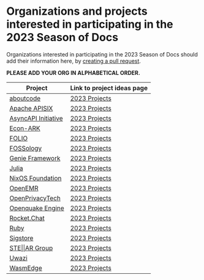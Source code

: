 # Organizations and projects interested in participating in the 2023 Season of Docs

Organizations interested in participating in the 2023 Season of Docs should add their information here, by [creating a pull request](https://docs.github.com/en/github/collaborating-with-issues-and-pull-requests/creating-a-pull-request). 

**PLEASE ADD YOUR ORG IN ALPHABETICAL ORDER.**

| Project | Link to project ideas page |
| ------- | -------------------------- |
| [aboutcode](https://github.com/nexB/aboutcode) | [2023 Projects]( https://github.com/nexB/aboutcode/wiki/GSOD-2023)|
| [Apache APISIX](https://github.com/apache/apisix) | [2023 Projects](https://github.com/apache/apisix/discussions/8852#discussion-4856327) |
| [AsyncAPI Initiative](https://github.com/asyncapi) | [2023 Projects]( https://github.com/orgs/asyncapi/discussions/601)|
| [Econ-ARK](https://github.com/econ-ark/) | [2023 Projects](https://github.com/econ-ark/OverARK/issues/42) |
| [FOLIO](https://folio.org) | [2023 Projects](https://wiki.folio.org/display/COMMUNITY/Google+Season+of+Docs+2023) |
| [FOSSology](https://github.com/fossology) | [2023 Projects](https://github.com/fossology/user-docs/wiki/Google-Season-of-Docs-2023) |
| [Genie Framework](https://genieframework.com) | [2023 Projects](https://github.com/GenieFramework/Stipple.jl/discussions/187) |
| [Julia](https://github.com/julialang) | [2023 Projects](https://julialang.org/jsoc/gsod/projects/#project_ideas_for_2023) |
| [NixOS Foundation](https://github.com/NixOS) | [2023 Projects](https://github.com/NixOS/nix.dev/blob/master/maintainers/google-season-of-docs-2023.md) |
| [OpenEMR](https://github.com/openemr/openemr) | [2023 Projects](https://github.com/openemr/openemr/issues/6301) |
| [OpenPrivacyTech](https://github.com/openprivacytech) | [2023 Projects](https://github.com/openprivacytech/community/blob/main/mentorship/gsod/2023/README.md)|
| [Openquake Engine](https://github.com/gem/oq-engine) | [2023 Projects](https://github.com/gem/oq-engine/wiki/Google-Season-of-Docs-2023-Project) |
| [Rocket.Chat](https://github.com/RocketChat/Rocket.Chat) | [2023 Projects](https://docs.rocket.chat/contribute-to-rocket.chat/annual-contribution-programs/google-season-of-docs/google-season-of-docs-2023) |
| [Ruby](https://github.com/rubygsoc/rubygsod/wiki) | [2023 Projects](https://github.com/rubygsoc/rubygsod/wiki/Ideas-List-(2023))|
| [Sigstore](https://github.com/sigstore/) | [2023 Projects](https://github.com/sigstore/docs/wiki/Season-of-Docs-2023-Organization-Project-Proposal) |
| [STE\|\|AR Group](https://github.com/STEllAR-GROUP/hpx) | [2023 Projects](https://github.com/STEllAR-GROUP/hpx/wiki/GSoD-2023-Project-Ideas)|
| [Uwazi](https://github.com/huridocs/uwazi) | [2023 Projects](https://github.com/huridocs/uwazi-documentation/wiki/%5BGoogle-Season-of-Docs-2023%5D-Enhance-Uwazi-Documentation)|
| [WasmEdge](https://github.com/WasmEdge/WasmEdge) | [2023 Projects](https://github.com/WasmEdge/GSoD2023)|



